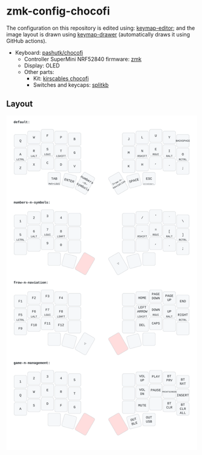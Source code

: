 # zmk-config-chocofi

The configuration on this repository is edited using: [keymap-editor](https://nickcoutsos.github.io/keymap-editor/); and the image layout is drawn using [keymap-drawer](https://keymap-drawer.streamlit.app/) (automatically draws it using GitHub actions).

- Keyboard: [pashutk/chocofi](https://github.com/pashutk/chocofi) 
    - Controller SuperMini NRF52840 firmware: [zmk](https://zmk.dev) 
    - Display: OLED
    - Other parts:
        - Kit: [kirscables chocofi](https://kriscables.com/chocofi/) 
        - Switches and keycaps: [splitkb](https://splitkb.com/collections/switches-and-keycaps) 

## Layout

![layout](./layout.svg)
